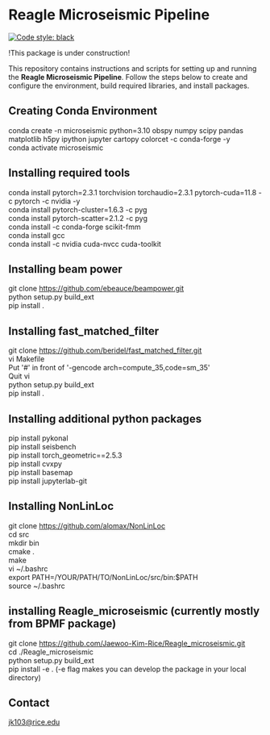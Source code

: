 # Reagle Microseismic Pipeline


[![Code style: black](https://img.shields.io/badge/code%20style-black-000000.svg)](https://github.com/psf/black)

!This package is under construction!

This repository contains instructions and scripts for setting up and running the **Reagle Microseismic Pipeline**. Follow the steps below to create and configure the environment, build required libraries, and install packages.
## Creating Conda Environment

conda create -n microseismic python=3.10 obspy numpy scipy pandas matplotlib h5py ipython jupyter cartopy colorcet -c conda-forge -y  
conda activate microseismic

## Installing required tools
conda install pytorch=2.3.1 torchvision torchaudio=2.3.1 pytorch-cuda=11.8 -c pytorch -c nvidia -y  
conda install pytorch-cluster=1.6.3 -c pyg  
conda install pytorch-scatter=2.1.2 -c pyg  
conda install -c conda-forge scikit-fmm  
conda install gcc  
conda install -c nvidia cuda-nvcc cuda-toolkit  

## Installing beam power
git clone https://github.com/ebeauce/beampower.git  
python setup.py build_ext  
pip install .  

## Installing fast_matched_filter
git clone https://github.com/beridel/fast_matched_filter.git  
vi Makefile  
Put '#' in front of '-gencode arch=compute_35,code=sm_35\'  
Quit vi  
python setup.py build_ext  
pip install .  

## Installing additional python packages
pip install pykonal  
pip install seisbench  
pip install torch_geometric==2.5.3  
pip install cvxpy  
pip install basemap  
pip install jupyterlab-git  

## Installing NonLinLoc
git clone https://github.com/alomax/NonLinLoc  
cd src  
mkdir bin  
cmake .  
make   
vi ~/.bashrc  
export PATH=/YOUR/PATH/TO/NonLinLoc/src/bin:$PATH  
source ~/.bashrc  

## installing Reagle_microseismic (currently mostly from BPMF package)
git clone https://github.com/Jaewoo-Kim-Rice/Reagle_microseismic.git  
cd ./Reagle_microseismic  
python setup.py build_ext  
pip install -e . (-e flag makes you can develop the package in your local directory)  


## Contact
jk103@rice.edu
